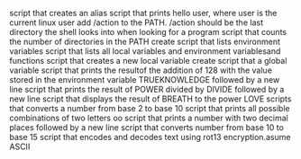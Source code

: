 script that creates an alias
script that prints hello user, where user is the current linux user
add /action to the PATH. /action should be the last directory the shell looks into when looking for a program
script that counts the number of directories in the PATH
create script that lists environment variables
script that lists all local variables and environment variablesand functions
script that creates a new local variable
create script that a global variable
script that prints the resultof the addition of 128 with the value stored in the environment variable TRUEKNOWLEDGE followed by a new line
script that prints the result of POWER divided by DIVIDE followed by a new line
script that displays the result of BREATH to the power LOVE
scripts that converts a number from base 2 to base 10
script that prints all possible combinations of two letters oo
script that prints a number with two decimal places followed by a new line
script that converts number from base 10 to base 15
script that encodes and decodes text using rot13 encryption.asume ASCII
